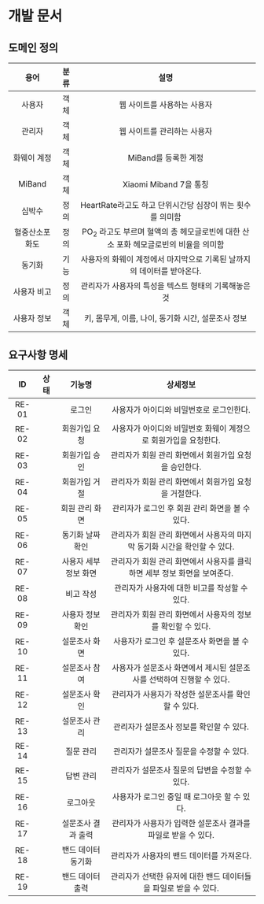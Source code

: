 # 개발 문서
## 도메인 정의

|   용어    |   분류  |                             설명                              |
|:-------:|:-----:|:-----------------------------------------------------------:|
|   사용자   |   객체  |                       웹 사이트를 사용하는 사용자                       |
|   관리자   |   객체  |                       웹 사이트를 관리하는 사용자                       |
| 화웨이 계정  |   객체  |                       MiBand를 등록한 계정                        |
| MiBand  |   객체  |                     Xiaomi Miband 7을 통칭                     |
|   심박수   |   정의  |            HeartRate라고도 하고 단위시간당 심장이 뛰는 횟수를 의미함             |
| 혈중산소포화도 |   정의  | PO<sub>2</sub> 라고도 부르며 혈액의 총 헤모글로빈에 대한 산소 포화 헤모글로빈의 비율을 의미함 |
|  동기화    |   기능  |           사용자의 화웨이 계정에서 마지막으로 기록된 날까지의 데이터를 받아온다.           |
| 사용자 비고 |   정의  |                관리자가 사용자의 특성을 텍스트 형태의 기록해놓은 것                |
| 사용자 정보 | 객체 |               키, 몸무게, 이름, 나이, 동기화 시간, 설문조사 정보               |

## 요구사항 명세

|  ID   | 상태 |     기능명      |                    상세정보                    | 
|:-----:|:--:|:------------:|:------------------------------------------:|
| RE-01 |    |     로그인      |           사용자가 아이디와 비밀번호로 로그인한다.           |
| RE-02 |    |   회원가입 요청    |    사용자가 아이디와 비밀번호 화웨이 계정으로 회원가입을 요청한다.     |
| RE-03 |    |   회원가입 승인    |       관리자가 회원 관리 화면에서 회원가입 요청을 승인한다.       |
| RE-04 |    |   회원가입 거절    |       관리자가 회원 관리 화면에서 회원가입 요청을 거절한다.       |
| RE-05 |    |   회원 관리 화면   |        관리자가 로그인 후 회원 관리 화면을 볼 수 있다.        |
| RE-06 |    |  동기화 날짜 확인   | 관리자가 회원 관리 화면에서 사용자의 마지막 동기화 시간을 확인할 수 있다. |
| RE-07 |    | 사용자 세부 정보 화면 | 관리자가 회원 관리 화면에서 사용자를 클릭하면 세부 정보 화면을 보여준다.  |
| RE-08 |    |    비고 작성     |         관리자가 사용자에 대한 비고를 작성할 수 있다.         | 
| RE-09 |    |  사용자 정보 확인   |     관리자가 회원 관리 화면에서 사용자의 정보를 확인할 수 있다.     |
| RE-10 |    |   설문조사 화면    |        사용자가 로그인 후 설문조사 화면을 볼 수 있다.         |
| RE-11 |    |   설문조사 참여    |  사용자가 설문조사 화면에서 제시된 설문조사를 선택하여 진행할 수 있다.   |
| RE-12 |    |   설문조사 확인    |       관리자가 사용자가 작성한 설문조사를 확인할 수 있다.        |
| RE-13 |    |   설문조사 관리    |          관리자가 설문조사 정보를 확인할 수 있다.           |
| RE-14 |    |    질문 관리     |          관리자가 설문조사 질문을 수정할 수 있다.           |
| RE-15 |    |    답변 관리     |        관리자가 설문조사 질문의 답변을 수정할 수 있다.         |
| RE-16 |    |     로그아웃     |         사용자가 로그인 중일 때 로그아웃 할 수 있다.         |
| RE-17 |    |  설문조사 결과 출력  |    관리자가 사용자가 입력한 설문조사 결과를 파일로 받을 수 있다.     |
| RE-18 |    |  밴드 데이터 동기화  |          관리자가 사용자의 밴드 데이터를 가져온다.           |
| RE-19 |    |  밴드 데이터 출력   |   관리자가 선택한 유저에 대한 밴드 데이터들을 파일로 받을 수 있다.    |


